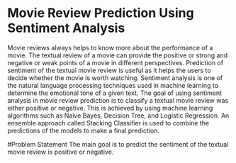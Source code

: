 # Movie Review Prediction Using Sentiment Analysis
Movie reviews always helps to know more about the performance of a movie. The textual review of a movie can provide the positive or strong and negative or weak points of a movie in different perspectives. Prediction of sentiment of the textual movie review is useful as it helps the users to decide whether the movie is worth watching. Sentiment analysis is one of the natural language processing techniques used in machine learning to determine the emotional tone of a given text. The goal of using sentiment analysis in movie review prediction is to classify a textual movie review was either positive or negative. This is achieved by using machine learning algorithms such as Naive Bayes, Decision Tree, and Logistic Regression. An ensemble approach called Stacking Classifier is used to combine the predictions of the models to make a final prediction.

#Problem Statement
The main goal is to predict the sentiment of the textual movie review is positive or negative.

